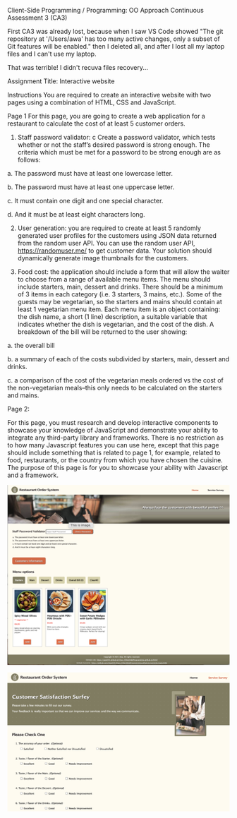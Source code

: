 Client-Side Programming / Programming: OO Approach
Continuous Assessment 3 (CA3)

First CA3 was already lost, because when I saw VS Code showed "The git repository at '/Users/awa' has too many active changes, only a subset of Git features will be enabled." then I deleted all, and after I lost all my laptop files and I can't use my laptop. 

That was terrible! I didn't recuva files recovery...  


Assignment Title: Interactive website



Instructions
You are required to create an interactive website with two pages using a combination of HTML,
CSS and JavaScript.



Page 1
For this page, you are going to create a web application for a restaurant to calculate the cost of at least 5 customer orders.

1. Staff password validator: c Create a password validator, which tests whether or not the staff’s desired password is strong enough. The criteria which must be met for a password to be strong enough are as follows:

a. The password must have at least one lowercase letter.

b. The password must have at least one uppercase letter.

c. It must contain one digit and one special character.

d. And it must be at least eight characters long.


2. User generation: you are required to create at least 5 randomly generated user profiles for the customers using JSON data returned from the random user API. You can use the random user API, https://randomuser.me/ to get customer data. Your solution should dynamically generate image thumbnails for the customers.


3. Food cost: the application should include a form that will allow the waiter to choose from a range of available menu items. The menu should include starters, main, dessert and drinks. There should be a minimum of 3 items in each category (i.e. 3 starters, 3 mains, etc.). Some of the guests may be vegetarian, so the starters and mains should contain at least 1 vegetarian menu item. Each menu item is an object containing: the dish name, a short (1 line) description, a suitable variable that indicates whether the dish is vegetarian, and the cost of the dish. A breakdown of the bill will be returned to the user
showing:

a. the overall bill

b. a summary of each of the costs subdivided by starters, main, dessert and drinks.

c. a comparison of the cost of the vegetarian meals ordered vs the cost of the
non-vegetarian meals–this only needs to be calculated on the starters and mains.



Page 2:

For this page, you must research and develop interactive components to showcase your knowledge of JavaScript and demonstrate your ability to integrate any third-party library and frameworks. There is no restriction as to how many Javascript features you can use here, except that this page should include something that is related to page 1, for example,
related to food, restaurants, or the country from which you have chosen the cuisine. The purpose of this page is for you to showcase your ability with Javascript and a framework.


![image](https://github.com/Awa25/CliprogCA3/blob/main/image/clip01.png?raw=true)

![image](https://github.com/Awa25/CliprogCA3/blob/main/image/clip02.png?raw=true)
